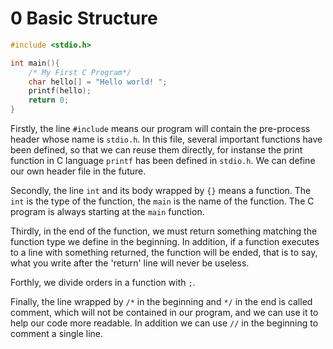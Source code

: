 # 0 Basic Structure

```c
#include <stdio.h>

int main(){
    /* My First C Program*/
    char hello[] = "Hello world! ";
    printf(hello);
    return 0;
}
```

Firstly, the line `#include` means our program will contain the pre-process header whose name is `stdio.h`. In this file, several important functions have been defined, so that we can reuse them directly, for instanse the print function in C language `printf` has been defined in `stdio.h`. We can define our own header file in the future.

Secondly, the line `int` and its body wrapped by `{}` means a function. The `int` is the type of the function, the `main` is the name of the function. The C program is always starting at the `main` function.

Thirdly, in the end of the function, we must return something matching the function type we define in the beginning. In addition, if a function executes to a line with something returned, the function will be ended, that is to say, what you write after the 'return' line will never be useless.

Forthly, we divide orders in a function  with `;`.

Finally, the line wrapped by `/*` in the beginning and `*/` in the end is called comment, which will not be contained in our program, and we can use it to help our code more readable. In addition we can use `//` in the beginning to comment a single line.  
